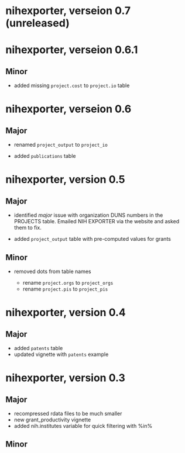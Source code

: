 # nihexporter, verseion 0.7 (unreleased)

# nihexporter, verseion 0.6.1

## Minor

- added missing `project.cost` to `project.io` table 

# nihexporter, verseion 0.6

## Major

- renamed `project_output` to `project_io`

- added `publications` table 

# nihexporter, version 0.5

## Major

- identified *major* issue with organization DUNS numbers in the PROJECTS
  table. Emailed NIH EXPORTER via the website and asked them to fix.

- added `project_output` table with pre-computed values for grants

## Minor

- removed dots from table names
  
  + rename `project.orgs` to `project_orgs`
  + rename `project.pis` to `project_pis`

# nihexporter, version 0.4

## Major 

- added `patents` table
- updated vignette with `patents` example

# nihexporter, version 0.3

## Major

- recompressed rdata files to be much smaller
- new grant_productivity vignette
- added nih.institutes variable for quick filtering with %in%

## Minor

